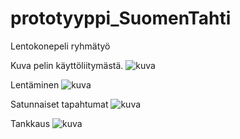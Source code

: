 # prototyyppi_SuomenTahti
Lentokonepeli ryhmätyö


Kuva pelin käyttöliitymästä.
![kuva](https://github.com/onniluova/prototyyppi_SuomenTahti/assets/142781519/ee9bfe15-60de-4481-a11a-168009b5fde7)

Lentäminen
![kuva](https://github.com/onniluova/prototyyppi_SuomenTahti/assets/142781519/3f15d4cb-bdbe-423a-8ee8-054c3d5f641f)

Satunnaiset tapahtumat
![kuva](https://github.com/onniluova/prototyyppi_SuomenTahti/assets/142781519/5877fff6-4d9a-42dc-85de-dcd95cfb452f)

Tankkaus
![kuva](https://github.com/onniluova/prototyyppi_SuomenTahti/assets/142781519/400f96f7-eda0-49d6-bccb-1633219e9f2d)
